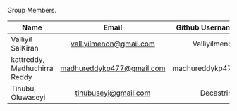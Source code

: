 Group Members.

| Name                         | Email           | Github Username  |
| -----------------------------|:---------------:| ----------------:|
|  Valliyil SaiKiran           | valliyilmenon@gmail.com |Valliyilmenon             |
| kattreddy, Madhuchirra Reddy| madhureddykp477@gmail.com | madhureddykp477 |
|Tinubu, Oluwaseyi| tinubuseyi@gmail.com| Decastrino |
